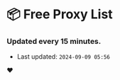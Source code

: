 # :package: Free Proxy List
### Updated every 15 minutes.

- Last updated: `2024-09-09 05:56`

:heart:
